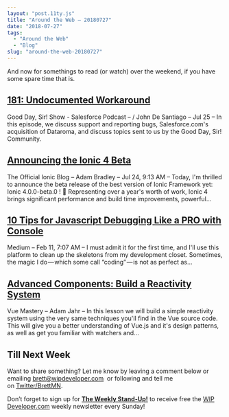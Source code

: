 ```yaml
---
layout: "post.11ty.js"
title: "Around the Web – 20180727"
date: "2018-07-27"
tags: 
  - "Around the Web"
  - "Blog"
slug: "around-the-web-20180727"
---
```


And now for somethings to read (or watch) over the weekend, if you have some spare time that is.

## [181: Undocumented Workaround](https://www.gooddaysirpodcast.com/podcast/2018/7/25/181-undocumented-workaround)

Good Day, Sir! Show - Salesforce Podcast – / John De Santiago – Jul 25 – In this episode, we discuss support and reporting bugs, Salesforce.com's acquisition of Dataroma, and discuss topics sent to us by the Good Day, Sir! Community.

## [Announcing the Ionic 4 Beta](https://blog.ionicframework.com/announcing-ionic-4-beta/)

The Official Ionic Blog – Adam Bradley – Jul 24, 9:13 AM – Today, I'm thrilled to announce the beta release of the best version of Ionic Framework yet: Ionic 4.0.0-beta.0 ! 🎉 Representing over a year's worth of work, Ionic 4 brings significant performance and build time improvements, powerful…

## [10 Tips for Javascript Debugging Like a PRO with Console](https://medium.com/appsflyer/10-tips-for-javascript-debugging-like-a-pro-with-console-7140027eb5f6)

Medium – Feb 11, 7:07 AM – I must admit it for the first time, and I'll use this platform to clean up the skeletons from my development closet. Sometimes, the magic I do — which some call “coding” — is not as perfect as…

## [Advanced Components: Build a Reactivity System](https://www.vuemastery.com/courses/advanced-components/build-a-reactivity-system/)

Vue Mastery – Adam Jahr – In this lesson we will build a simple reactivity system using the very same techniques you'll find in the Vue source code. This will give you a better understanding of Vue.js and it's design patterns, as well as get you familiar with watchers and…

## Till Next Week

Want to share something? Let me know by leaving a comment below or emailing [brett@wipdeveloper.com](mailto:brett@wipdeveloper.com)  or following and tell me on [Twitter/BrettMN](https://twitter.com/BrettMN).

Don’t forget to sign up for **[The Weekly Stand-Up!](https://wipdeveloper.wpcomstaging.com/newsletter/)** to receive free the [WIP Developer.com](https://wipdeveloper.wpcomstaging.com/) weekly newsletter every Sunday!
